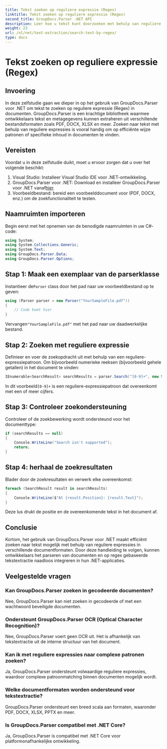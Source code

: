 ```yaml
---
title: Tekst zoeken op reguliere expressie (Regex)
linktitle: Tekst zoeken op reguliere expressie (Regex)
second_title: GroupDocs.Parser .NET API
description: Leer hoe u tekst kunt doorzoeken met behulp van reguliere expressies in documenten met GroupDocs.Parser voor .NET. Extraheer specifieke inhoud moeiteloos.
weight: 23
url: /nl/net/text-extraction/search-text-by-regex/
type: docs
---
```

# Tekst zoeken op reguliere expressie (Regex)

## Invoering
In deze zelfstudie gaan we dieper in op het gebruik van GroupDocs.Parser voor .NET om tekst te zoeken op reguliere expressie (Regex) in documenten. GroupDocs.Parser is een krachtige bibliotheek waarmee ontwikkelaars tekst en metagegevens kunnen extraheren uit verschillende bestandsformaten zoals PDF, DOCX, XLSX en meer. Zoeken naar tekst met behulp van reguliere expressies is vooral handig om op efficiënte wijze patronen of specifieke inhoud in documenten te vinden.
## Vereisten
Voordat u in deze zelfstudie duikt, moet u ervoor zorgen dat u over het volgende beschikt:
1. Visual Studio: Installeer Visual Studio IDE voor .NET-ontwikkeling.
2.  GroupDocs.Parser voor .NET: Download en installeer GroupDocs.Parser voor .NET vanaf[hier](https://releases.groupdocs.com/parser/net/).
3. Voorbeeldbestand: bereid een voorbeelddocument voor (PDF, DOCX, enz.) om de zoekfunctionaliteit te testen.

## Naamruimten importeren
Begin eerst met het opnemen van de benodigde naamruimten in uw C#-code:
```csharp
using System;
using System.Collections.Generic;
using System.Text;
using GroupDocs.Parser.Data;
using GroupDocs.Parser.Options;
```
## Stap 1: Maak een exemplaar van de parserklasse
 Instantieer de`Parser` class door het pad naar uw voorbeeldbestand op te geven:
```csharp
using (Parser parser = new Parser("YourSampleFile.pdf"))
{
    // Code komt hier
}
```
 Vervangen`"YourSampleFile.pdf"` met het pad naar uw daadwerkelijke bestand.
## Stap 2: Zoeken met reguliere expressie
Definieer en voer de zoekopdracht uit met behulp van een reguliere-expressiepatroon. Om bijvoorbeeld numerieke reeksen (bijvoorbeeld gehele getallen) in het document te vinden:
```csharp
IEnumerable<SearchResult> searchResults = parser.Search("[0-9]+", new SearchOptions(true, false, true));
```
 In dit voorbeeld`[0-9]+` is een reguliere-expressiepatroon dat overeenkomt met een of meer cijfers.
## Stap 3: Controleer zoekondersteuning
Controleer of de zoekbewerking wordt ondersteund voor het documenttype:
```csharp
if (searchResults == null)
{
    Console.WriteLine("Search isn't supported");
    return;
}
```
## Stap 4: herhaal de zoekresultaten
Blader door de zoekresultaten en verwerk elke overeenkomst:
```csharp
foreach (SearchResult result in searchResults)
{
    Console.WriteLine($"At {result.Position}: {result.Text}");
}
```
Deze lus drukt de positie en de overeenkomende tekst in het document af.

## Conclusie
Kortom, het gebruik van GroupDocs.Parser voor .NET maakt efficiënt zoeken naar tekst mogelijk met behulp van reguliere expressies in verschillende documentformaten. Door deze handleiding te volgen, kunnen ontwikkelaars het parseren van documenten en op regex gebaseerde tekstextractie naadloos integreren in hun .NET-applicaties.

## Veelgestelde vragen
### Kan GroupDocs.Parser zoeken in gecodeerde documenten?
Nee, GroupDocs.Parser kan niet zoeken in gecodeerde of met een wachtwoord beveiligde documenten.
### Ondersteunt GroupDocs.Parser OCR (Optical Character Recognition)?
Nee, GroupDocs.Parser voert geen OCR uit. Het is afhankelijk van tekstextractie uit de interne structuur van het document.
### Kan ik met reguliere expressies naar complexe patronen zoeken?
Ja, GroupDocs.Parser ondersteunt volwaardige reguliere expressies, waardoor complexe patroonmatching binnen documenten mogelijk wordt.
### Welke documentformaten worden ondersteund voor tekstextractie?
GroupDocs.Parser ondersteunt een breed scala aan formaten, waaronder PDF, DOCX, XLSX, PPTX en meer.
### Is GroupDocs.Parser compatibel met .NET Core?
Ja, GroupDocs.Parser is compatibel met .NET Core voor platformonafhankelijke ontwikkeling.